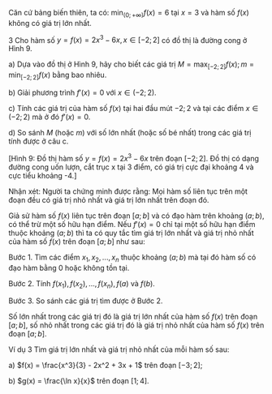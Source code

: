 Căn cứ bảng biến thiên, ta có: $\min_{(0;+\infty)} f(x) = 6$ tại $x = 3$ và hàm số $f(x)$ không có giá trị lớn nhất.

3 Cho hàm số $y = f(x) = 2x^3 - 6x, x \in [-2 ; 2]$ có đồ thị là đường cong ở Hình 9.

a) Dựa vào đồ thị ở Hình 9, hãy cho biết các giá trị $M = \max_{[-2;2]} f(x); m = \min_{[-2;2]} f(x)$ bằng bao nhiêu.

b) Giải phương trình $f'(x) = 0$ với $x \in (-2 ; 2)$.

c) Tính các giá trị của hàm số $f(x)$ tại hai đầu mút $-2; 2$ và tại các điểm $x \in (-2 ; 2)$ mà ở đó $f'(x) = 0$.

d) So sánh $M$ (hoặc $m$) với số lớn nhất (hoặc số bé nhất) trong các giá trị tính được ở câu c.

[Hình 9: Đồ thị hàm số $y = f(x) = 2x^3 - 6x$ trên đoạn $[-2;2]$. Đồ thị có dạng đường cong uốn lượn, cắt trục x tại 3 điểm, có giá trị cực đại khoảng 4 và cực tiểu khoảng -4.]

Nhận xét: Người ta chứng minh được rằng: Mọi hàm số liên tục trên một đoạn đều có giá trị nhỏ nhất và giá trị lớn nhất trên đoạn đó.

Giả sử hàm số $f(x)$ liên tục trên đoạn $[a ; b]$ và có đạo hàm trên khoảng $(a ; b)$, có thể trừ một số hữu hạn điểm. Nếu $f'(x) = 0$ chỉ tại một số hữu hạn điểm thuộc khoảng $(a ; b)$ thì ta có quy tắc tìm giá trị lớn nhất và giá trị nhỏ nhất của hàm số $f(x)$ trên đoạn $[a ; b]$ như sau:

Bước 1. Tìm các điểm $x_1, x_2, ..., x_n$ thuộc khoảng $(a ; b)$ mà tại đó hàm số có đạo hàm bằng 0 hoặc không tồn tại.

Bước 2. Tính $f(x_1), f(x_2), ..., f(x_n), f(a)$ và $f(b)$.

Bước 3. So sánh các giá trị tìm được ở Bước 2.

Số lớn nhất trong các giá trị đó là giá trị lớn nhất của hàm số $f(x)$ trên đoạn $[a ; b]$, số nhỏ nhất trong các giá trị đó là giá trị nhỏ nhất của hàm số $f(x)$ trên đoạn $[a ; b]$.

Ví dụ 3 Tìm giá trị lớn nhất và giá trị nhỏ nhất của mỗi hàm số sau:

a) $f(x) = \frac{x^3}{3} - 2x^2 + 3x + 1$ trên đoạn $[-3 ; 2]$;

b) $g(x) = \frac{\ln x}{x}$ trên đoạn $[1 ; 4]$.